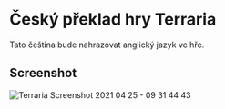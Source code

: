 # Český překlad hry Terraria
Tato čeština bude nahrazovat anglický jazyk ve hře.

## Screenshot

![Terraria Screenshot 2021 04 25 - 09 31 44 43](https://user-images.githubusercontent.com/63237821/115984792-314b3300-a5a9-11eb-84eb-69a0814f370b.png)
